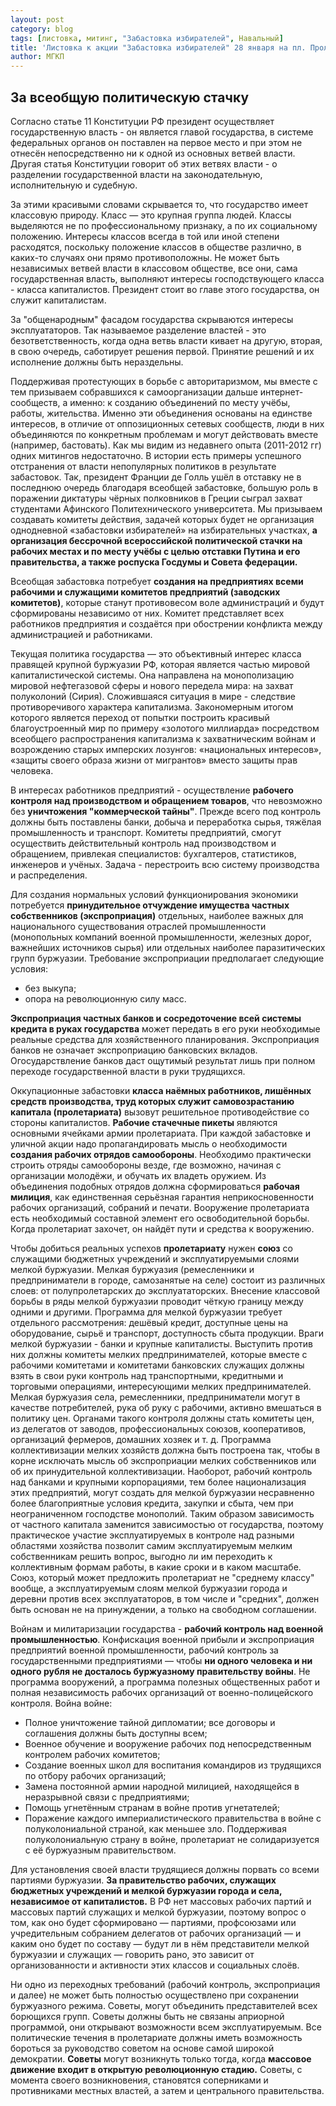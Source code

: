 ```yaml
---
layout: post
category: blog
tags: [листовка, митинг, "Забастовка избирателей", Навальный]
title: 'Листовка к акции "Забастовка избирателей" 28 января на пл. Пролетарской диктатуры'
author: МГКП
---
```


## За всеобщую политическую стачку

Согласно статье 11 Конституции РФ президент осуществляет государственную власть - он является главой государства, в системе федеральных органов он поставлен на первое место и при этом не отнесён непосредственно ни к одной из основных ветвей власти. Другая статья Конституции говорит об этих ветвях власти - о разделении государственной власти на законодательную, исполнительную и судебную.

За этими красивыми словами скрывается то, что государство имеет классовую природу. Класс — это крупная группа людей. Классы выделяются не по профессиональному признаку, а по их социальному положению. Интересы классов всегда в той или иной степени расходятся, поскольку положение классов в обществе различно, в каких-то случаях они прямо противоположны. Не может быть независимых ветвей власти в классовом обществе, все они, сама государственная власть, выполняют интересы господствующего класса - класса капиталистов. Президент стоит во главе этого государства, он служит капиталистам.

За "общенародным" фасадом государства скрываются интересы эксплуататоров. Так называемое разделение властей - это безответственность, когда одна ветвь власти кивает на другую, вторая, в свою очередь, саботирует решения первой. Принятие решений и их исполнение должны быть нераздельны.

Поддерживая протестующих в борьбе с авторитаризмом, мы вместе с тем призываем собравшихся к самоорганизации дальше интернет-сообществ, а именно: к созданию объединений по месту учёбы, работы, жительства. Именно эти объединения основаны на единстве интересов, в отличие от оппозиционных сетевых сообществ, люди в них объединяются по конкретным проблемам и могут действовать вместе (например, бастовать). Как мы видим из недавнего опыта (2011-2012 гг) одних митингов недостаточно. В истории есть примеры успешного отстранения от власти непопулярных политиков в результате забастовок. Так, президент Франции де Голль ушёл в отставку не в последнюю очередь благодаря всеобщей забастовке, большую роль в поражении диктатуры чёрных полковников в Греции сыграл захват студентами Афинского Политехнического университета. Мы призываем создавать комитеты действия, задачей которых будет не организация однодневной «забастовки избирателей» на избирательных участках, **а организация бессрочной всероссийской политической стачки на рабочих местах и по месту учёбы с целью отставки Путина и его правительства, а также роспуска Госдумы и Совета федерации.**

Всеобщая забастовка потребует **создания на предприятиях всеми рабочими и служащими комитетов предприятий (заводских комитетов)**, которые станут противовесом воле администраций и будут сформированы независимо от них. Комитет представляет всех работников предприятия и создаётся при обострении конфликта между администрацией и работниками.

Текущая политика государства — это объективный интерес класса правящей крупной буржуазии РФ, которая является частью мировой капиталистической системы. Она направлена на монополизацию мировой нефтегазовой сферы и нового передела мира: на захват полуколоний (Сирия). Сложившаяся ситуация в мире - следствие противоречивого характера капитализма. Закономерным итогом которого является переход от попытки построить красивый благоустроенный мир по примеру «золотого миллиарда» посредством всеобщего распространения капитализма к захватническим войнам и возрождению старых имперских лозунгов: «национальных интересов», «защиты своего образа жизни от мигрантов» вместо защиты прав человека.

В интересах работников предприятий - осуществление **рабочего контроля над производством и обращением товаров**, что невозможно без **уничтожения "коммерческой тайны"**. Прежде всего под контроль должны быть поставлены банки, добыча и переработка сырья, тяжёлая промышленность и транспорт. Комитеты предприятий, смогут осуществить действительный контроль над производством и обращением, привлекая специалистов: бухгалтеров, статистиков, инженеров и учёных. Задача - перестроить всю систему производства и распределения.

Для создания нормальных условий функционирования экономики потребуется **принудительное отчуждение имущества частных собственников (экспроприация)** отдельных, наиболее важных для национального существования отраслей промышленности (монопольных компаний военной промышленности, железных дорог, важнейших источников сырья) или отдельных наиболее паразитических групп буржуазии.
Требование экспроприации предполагает следующие условия:
* без выкупа;
* опора на революционную силу масс.

**Экспроприация частных банков и сосредоточение всей системы кредита в руках государства** может передать в его руки необходимые реальные средства для хозяйственного планирования. Экспроприация банков не означает экспроприацию банковских вкладов. Огосударствление банков даст ощутимый результат лишь при полном переходе государственной власти в руки трудящихся.

Оккупационные забастовки **класса наёмных работников, лишённых средств производства, труд которых служит самовозрастанию капитала (пролетариата)** вызовут решительное противодействие со стороны капиталистов. **Рабочие стачечные пикеты** являются основными ячейками армии пролетариата. При каждой забастовке и уличной акции надо пропагандировать мысль о необходимости **создания рабочих отрядов самообороны**. Необходимо практически строить отряды самообороны везде, где возможно, начиная с организации молодёжи, и обучать их владеть оружием. Из объединения подобных отрядов должна сформироваться **рабочая милиция**, как единственная серьёзная гарантия неприкосновенности рабочих организаций, собраний и печати. Вооружение пролетариата есть необходимый составной элемент его освободительной борьбы. Когда пролетариат захочет, он найдёт пути и средства к вооружению.

Чтобы добиться реальных успехов **пролетариату** нужен **союз** со служащими бюджетных учреждений и эксплуатируемыми слоями мелкой буржуазии. Мелкая буржуазия (ремесленники и предприниматели в городе, самозанятые на селе) состоит из различных слоев: от полупролетарских до эксплуататорских. Внесение классовой борьбы в ряды мелкой буржуазии проводит чёткую границу между одними и другими. Программа для мелкой буржуазии требует отдельного рассмотрения: дешёвый кредит, доступные цены на оборудование, сырьё и транспорт, доступность сбыта продукции. Враги мелкой буржуазии - банки и крупные капиталисты. Выступить против них должны комитеты мелких предпринимателей, которые вместе с рабочими комитетами и комитетами банковских служащих должны взять в свои руки контроль над транспортными, кредитными и торговыми операциями, интересующими мелких предпринимателей. Мелкая буржуазия села, ремесленники, предприниматели могут в качестве потребителей, рука об руку с рабочими, активно вмешаться в политику цен. Органами такого контроля должны стать комитеты цен, из делегатов от заводов, профессиональных союзов, кооперативов, организаций фермеров, домашних хозяек и т. д. Программа коллективизации мелких хозяйств должна быть построена так, чтобы в корне исключать мысль об экспроприации мелких собственников или об их принудительной коллективизации. Наоборот, рабочий контроль над банками и крупными корпорациями, тем более национализация этих предприятий, могут создать для мелкой буржуазии несравненно более благоприятные условия кредита, закупки и сбыта, чем при неограниченном господстве монополий. Таким образом зависимость от частного капитала заменится зависимостью от государства, поэтому практическое участие эксплуатируемых в контроле над разными областями хозяйства позволит самим эксплуатируемым мелким собственникам решить вопрос, выгодно ли им переходить к коллективным формам работы, в какие сроки и в каком масштабе. Союз, который может предложить пролетариат не "среднему классу" вообще, а эксплуатируемым слоям мелкой буржуазии города и деревни против всех эксплуататоров, в том числе и "средних", должен быть основан не на принуждении, а только на свободном соглашении.

Войнам и милитаризации государства - **рабочий контроль над военной промышленностью**. Конфискация военной прибыли и экспроприация предприятий военной промышленности, рабочий контроль за государственными предприятиями — чтобы **ни одного человека и ни одного рубля не досталось буржуазному правительству войны**. Не программа вооружений, а программа полезных общественных работ и полная независимость рабочих организаций от военно-полицейского контроля.
Война войне:
* Полное уничтожение тайной дипломатии; все договоры и соглашения должны быть доступны всем;
* Военное обучение и вооружение рабочих под непосредственным контролем рабочих комитетов;
* Создание военных школ для воспитания командиров из трудящихся по отбору рабочих организаций;
* Замена постоянной армии народной милицией, находящейся в неразрывной связи с предприятиями;
* Помощь угнетённым странам в войне против угнетателей;
* Поражение каждого империалистического правительства в войне с полуколониальной страной, как меньшее зло. Поддерживая полуколониальную страну в войне, пролетариат не солидаризуется с её буржуазным правительством.

Для установления своей власти трудящиеся должны порвать со всеми партиями буржуазии. **За правительство рабочих, служащих бюджетных учреждений и мелкой буржуазии города и села, независимое от капиталистов.** В РФ нет массовых рабочих партий и массовых партий служащих и мелкой буржуазии, поэтому вопрос о том, как оно будет сформировано — партиями, профсоюзами или учредительным собранием делегатов от рабочих организаций — и каким оно будет по составу — будут ли в нём представители мелкой буржуазии и служащих — говорить рано, это зависит от организованности и активности этих классов и социальных слоёв.

Ни одно из переходных требований (рабочий контроль, экспроприация и далее) не может быть полностью осуществлено при сохранении буржуазного режима. Советы, могут объединить представителей всех борющихся групп. Советы должны быть не связаны априорной программой, они открывают возможности всем эксплуатируемым. Все политические течения в пролетариате должны иметь возможность бороться за руководство советом на основе самой широкой демократии. **Советы** могут возникнуть только тогда, когда **массовое движение входит в открытую революционную стадию.** Советы, с момента своего возникновения, становятся соперниками и противниками местных властей, а затем и центрального правительства.